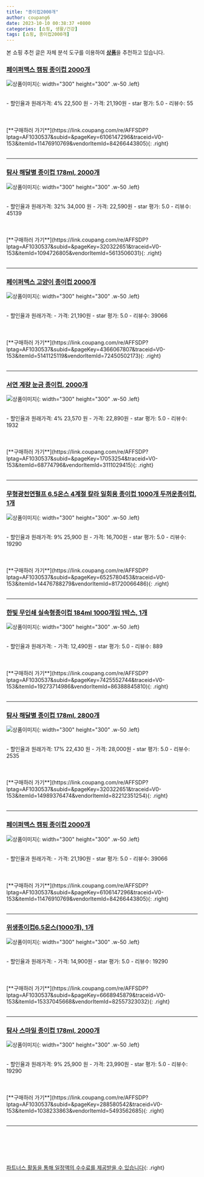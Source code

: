 ```yaml
---
title: "종이컵2000개"
author: coupang6
date: 2023-10-10 00:38:37 +0800
categories: [쇼핑, 생활/건강]
tags: [쇼핑, 종이컵2000개]
---
```


본 쇼핑 추천 글은 자체 분석 도구를 이용하여 [**상품**](https://link.coupang.com/a/bao1ui)을 추천하고 있습니다.

### [페이퍼맥스 캠핑 종이컵 2000개](https://link.coupang.com/re/AFFSDP?lptag=AF1030537&subid=&pageKey=6106147296&traceid=V0-153&itemId=11476910769&vendorItemId=84266443805)

![상품이미지](https://thumbnail8.coupangcdn.com/thumbnails/remote/230x230ex/image/vendor_inventory/9c38/bd8cbf3d6c0e05e37770358290142d53b30bc550f39970302f3d3f74542a.jpg){: width="300" height="300" .w-50 .left}


<br>
- 할인율과 원래가격: 4%  22,500   원
- 가격: 21,190원
- star 평가: 5.0
- 리뷰수: 55
<br>
<br>
<br>
<br>
[**구매하러 가기**](https://link.coupang.com/re/AFFSDP?lptag=AF1030537&subid=&pageKey=6106147296&traceid=V0-153&itemId=11476910769&vendorItemId=84266443805){: .right}
<br>
<br>

---

### [탐사 해달별 종이컵 178ml, 2000개](https://link.coupang.com/re/AFFSDP?lptag=AF1030537&subid=&pageKey=320322651&traceid=V0-153&itemId=1094726805&vendorItemId=5613506031)

![상품이미지](https://thumbnail8.coupangcdn.com/thumbnails/remote/230x230ex/image/retail/images/29885813075603-d3c7c605-1548-43f4-a3ec-6f834474165a.jpg){: width="300" height="300" .w-50 .left}


<br>
- 할인율과 원래가격: 32%  34,000   원
- 가격: 22,590원
- star 평가: 5.0
- 리뷰수: 45139
<br>
<br>
<br>
<br>
[**구매하러 가기**](https://link.coupang.com/re/AFFSDP?lptag=AF1030537&subid=&pageKey=320322651&traceid=V0-153&itemId=1094726805&vendorItemId=5613506031){: .right}
<br>
<br>

---

### [페이퍼맥스 고양이 종이컵 2000개](https://link.coupang.com/re/AFFSDP?lptag=AF1030537&subid=&pageKey=4366067807&traceid=V0-153&itemId=5141125119&vendorItemId=72450502173)

![상품이미지](https://thumbnail7.coupangcdn.com/thumbnails/remote/230x230ex/image/vendor_inventory/a5ec/0365de8a01b92abac2607dce29ae7ed4c771383e202fc68ac287371c2dfd.jpg){: width="300" height="300" .w-50 .left}


<br>
- 할인율과 원래가격: 
- 가격: 21,190원
- star 평가: 5.0
- 리뷰수: 39066
<br>
<br>
<br>
<br>
[**구매하러 가기**](https://link.coupang.com/re/AFFSDP?lptag=AF1030537&subid=&pageKey=4366067807&traceid=V0-153&itemId=5141125119&vendorItemId=72450502173){: .right}
<br>
<br>

---

### [서연 계량 눈금 종이컵, 2000개](https://link.coupang.com/re/AFFSDP?lptag=AF1030537&subid=&pageKey=17053254&traceid=V0-153&itemId=68774796&vendorItemId=3111029415)

![상품이미지](https://thumbnail7.coupangcdn.com/thumbnails/remote/230x230ex/image/retail/images/2977531214822677-aa548e9c-dfda-450a-b738-4e0136dbc23b.jpg){: width="300" height="300" .w-50 .left}


<br>
- 할인율과 원래가격: 4%  23,570   원
- 가격: 22,890원
- star 평가: 5.0
- 리뷰수: 1932
<br>
<br>
<br>
<br>
[**구매하러 가기**](https://link.coupang.com/re/AFFSDP?lptag=AF1030537&subid=&pageKey=17053254&traceid=V0-153&itemId=68774796&vendorItemId=3111029415){: .right}
<br>
<br>

---

### [무형광천연펄프 6.5온스 4계절 칼라 일회용 종이컵 1000개 두꺼운종이컵, 1개](https://link.coupang.com/re/AFFSDP?lptag=AF1030537&subid=&pageKey=6525780453&traceid=V0-153&itemId=14476788279&vendorItemId=81720066486)

![상품이미지](https://thumbnail6.coupangcdn.com/thumbnails/remote/230x230ex/image/vendor_inventory/9dfc/6c76ba17d81b8531310807090f8453fe0fc3d5ef26d8b2e84d745fb5f9a3.jpg){: width="300" height="300" .w-50 .left}


<br>
- 할인율과 원래가격: 9%  25,900   원
- 가격: 16,700원
- star 평가: 5.0
- 리뷰수: 19290
<br>
<br>
<br>
<br>
[**구매하러 가기**](https://link.coupang.com/re/AFFSDP?lptag=AF1030537&subid=&pageKey=6525780453&traceid=V0-153&itemId=14476788279&vendorItemId=81720066486){: .right}
<br>
<br>

---

### [한빛 무인쇄 실속형종이컵 184ml 1000개입 1박스, 1개](https://link.coupang.com/re/AFFSDP?lptag=AF1030537&subid=&pageKey=7425552744&traceid=V0-153&itemId=19273714986&vendorItemId=86388845810)

![상품이미지](https://thumbnail6.coupangcdn.com/thumbnails/remote/230x230ex/image/vendor_inventory/fbf6/64bd4bfe424f3d3260aca7cb5904b2f42de6d329048a5b7bd0ae67c236ab.png){: width="300" height="300" .w-50 .left}


<br>
- 할인율과 원래가격: 
- 가격: 12,490원
- star 평가: 5.0
- 리뷰수: 889
<br>
<br>
<br>
<br>
[**구매하러 가기**](https://link.coupang.com/re/AFFSDP?lptag=AF1030537&subid=&pageKey=7425552744&traceid=V0-153&itemId=19273714986&vendorItemId=86388845810){: .right}
<br>
<br>

---

### [탐사 해달별 종이컵 178ml, 2800개](https://link.coupang.com/re/AFFSDP?lptag=AF1030537&subid=&pageKey=320322651&traceid=V0-153&itemId=14989376474&vendorItemId=82212351254)

![상품이미지](https://thumbnail9.coupangcdn.com/thumbnails/remote/230x230ex/image/retail/images/2274037982040247-c2c64c1c-e840-49f4-aa67-20759f4f7a40.jpg){: width="300" height="300" .w-50 .left}


<br>
- 할인율과 원래가격: 17%  22,430   원
- 가격: 28,000원
- star 평가: 5.0
- 리뷰수: 2535
<br>
<br>
<br>
<br>
[**구매하러 가기**](https://link.coupang.com/re/AFFSDP?lptag=AF1030537&subid=&pageKey=320322651&traceid=V0-153&itemId=14989376474&vendorItemId=82212351254){: .right}
<br>
<br>

---

### [페이퍼맥스 캠핑 종이컵 2000개](https://link.coupang.com/re/AFFSDP?lptag=AF1030537&subid=&pageKey=6106147296&traceid=V0-153&itemId=11476910769&vendorItemId=84266443805)

![상품이미지](https://thumbnail8.coupangcdn.com/thumbnails/remote/230x230ex/image/vendor_inventory/9c38/bd8cbf3d6c0e05e37770358290142d53b30bc550f39970302f3d3f74542a.jpg){: width="300" height="300" .w-50 .left}


<br>
- 할인율과 원래가격: 
- 가격: 21,190원
- star 평가: 5.0
- 리뷰수: 39066
<br>
<br>
<br>
<br>
[**구매하러 가기**](https://link.coupang.com/re/AFFSDP?lptag=AF1030537&subid=&pageKey=6106147296&traceid=V0-153&itemId=11476910769&vendorItemId=84266443805){: .right}
<br>
<br>

---

### [위생종이컵6.5온스(1000개), 1개](https://link.coupang.com/re/AFFSDP?lptag=AF1030537&subid=&pageKey=6668945879&traceid=V0-153&itemId=15337045668&vendorItemId=82557323032)

![상품이미지](https://thumbnail9.coupangcdn.com/thumbnails/remote/230x230ex/image/vendor_inventory/75ae/ed00912ca9fb8ca5134950f1485311029f015fd0ccfa7352f51878058ceb.jpg){: width="300" height="300" .w-50 .left}


<br>
- 할인율과 원래가격: 
- 가격: 14,900원
- star 평가: 5.0
- 리뷰수: 19290
<br>
<br>
<br>
<br>
[**구매하러 가기**](https://link.coupang.com/re/AFFSDP?lptag=AF1030537&subid=&pageKey=6668945879&traceid=V0-153&itemId=15337045668&vendorItemId=82557323032){: .right}
<br>
<br>

---

### [탐사 스마일 종이컵 178ml, 2000개](https://link.coupang.com/re/AFFSDP?lptag=AF1030537&subid=&pageKey=288580542&traceid=V0-153&itemId=1038233863&vendorItemId=5493562685)

![상품이미지](https://thumbnail8.coupangcdn.com/thumbnails/remote/230x230ex/image/retail/images/79768432775574-fc7afd37-b9a4-4758-95aa-7f8f6d4d7cd8.jpg){: width="300" height="300" .w-50 .left}


<br>
- 할인율과 원래가격: 9%  25,900   원
- 가격: 23,990원
- star 평가: 5.0
- 리뷰수: 19290
<br>
<br>
<br>
<br>
[**구매하러 가기**](https://link.coupang.com/re/AFFSDP?lptag=AF1030537&subid=&pageKey=288580542&traceid=V0-153&itemId=1038233863&vendorItemId=5493562685){: .right}
<br>
<br>

---
<br><br><br><br><br> [파트너스 활동을 통해 일정액의 수수료를 제공받을 수 있습니다](https://link.coupang.com/a/bao1ui){: .right}